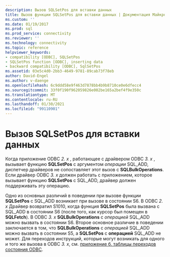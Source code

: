 ```yaml
---
description: Вызов SQLSetPos для вставки данных
title: Вызов функции SQLSetPos для вставки данных | Документация Майкрософт
ms.custom: ''
ms.date: 01/19/2017
ms.prod: sql
ms.prod_service: connectivity
ms.reviewer: ''
ms.technology: connectivity
ms.topic: reference
helpviewer_keywords:
- compatibility [ODBC], SQLSetPos
- SQLSetPos function [ODBC], inserting data
- backward compatibility [ODBC], SqlSetPos
ms.assetid: 03e5c4d0-2bb3-4649-9781-89cab73f78eb
author: David-Engel
ms.author: v-daenge
ms.openlocfilehash: 6c9ddd58e9f463d7878bb4b9b8710ce0e6dfecc4
ms.sourcegitcommit: 33f0f190f962059826e002be165a2bef4f9e350c
ms.translationtype: MT
ms.contentlocale: ru-RU
ms.lasthandoff: 01/30/2021
ms.locfileid: "99110901"
---
```

# <a name="calling-sqlsetpos-to-insert-data"></a>Вызов SQLSetPos для вставки данных
Когда приложение ODBC *2. x* , работающее с драйвером ODBC *3. x* , вызывает функцию **SQLSetPos** с аргументом *операции* SQL_ADD, диспетчер драйверов не сопоставляет этот вызов с **SQLBulkOperations**. Если драйвер ODBC *3. x* должен работать с приложением, которое вызывает функцию **SQLSetPos** с SQL_ADD, драйвер должен поддерживать эту операцию.  
  
 Одно из основных различий в поведении при вызове функции **SQLSetPos** с SQL_ADD возникает при вызове в состоянии S6. В ODBC *2. x* Драйвер возвратил S1010, когда функция **SQLSetPos** была вызвана с SQL_ADD в состоянии S6 (после того, как курсор был помещен в **SQLFetch**). В ODBC *3. x* **SQLBulkOperations** с *операцией* SQL_ADD можно вызвать в состоянии S6. Второе основное различие в поведении заключается в том, что **SQLBulkOperations** с *операцией* SQL_ADD можно вызвать в состоянии S5, а **SQLSetPos** с **операцией** SQL_ADD не может. Для переходов инструкций, которые могут возникать для одного и того же вызова в ODBC *3. x*, см. [приложение б. таблицы переходов состояния ODBC](../../../odbc/reference/appendixes/appendix-b-odbc-state-transition-tables.md).
